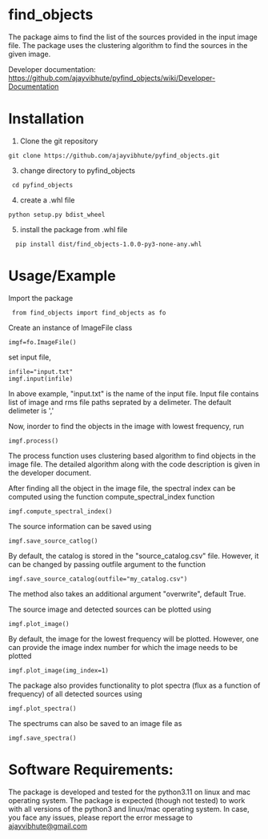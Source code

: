 # find_objects

The package aims to find the list of the sources provided in the input image file. The package uses the clustering algorithm to find the sources in the given image. 

Developer documentation: https://github.com/ajayvibhute/pyfind_objects/wiki/Developer-Documentation

# Installation

1. Clone the git repository
```
git clone https://github.com/ajayvibhute/pyfind_objects.git
```
3. change directory to pyfind_objects
  ```
   cd pyfind_objects
  ```
4. create a .whl file
  ```
  python setup.py bdist_wheel
  ```
5. install the package from .whl file
  ```
    pip install dist/find_objects-1.0.0-py3-none-any.whl
  ```

# Usage/Example
Import the package
```
 from find_objects import find_objects as fo
```
Create an instance of ImageFile class
```
imgf=fo.ImageFile()
```
set input file, 
```
infile="input.txt"
imgf.input(infile)
```
In above example, "input.txt" is the name of the input file. Input file contains list of image and rms file paths seprated by a delimeter. The default delimeter is ','

Now, inorder to find the objects in the image with lowest frequency, run 
```
imgf.process()
```
The process function uses clustering based algorithm to find objects in the image file. The detailed algorithm along with the code description is given in the developer document.

After finding all the object in the image file, the spectral index can be computed using the function compute_spectral_index function
```
imgf.compute_spectral_index()
```
The source information can be saved using 
```
imgf.save_source_catlog()

```
By default, the catalog is stored in the "source_catalog.csv" file. However, it can be changed by passing outfile argument to the function

```
imgf.save_source_catalog(outfile="my_catalog.csv")

```
The method also takes an additional argument "overwrite", default True.

The source image and detected sources can be plotted using 

```
imgf.plot_image()

```
By default, the image for the lowest frequency will be plotted. However, one can provide the image index number for which the image needs to be plotted

```
imgf.plot_image(img_index=1)
```
The package also provides functionality to plot spectra (flux as a function of frequency) of all detected sources using 

```
imgf.plot_spectra()

```
The spectrums can also be saved to an image file as 

```
imgf.save_spectra() 
```

# Software Requirements:
The package is developed and tested for the python3.11 on linux and mac operating system. The package is expected (though not tested) to work with all versions of the python3 and linux/mac operating system. In case, you face any issues, please report the error message to ajayvibhute@gmail.com


